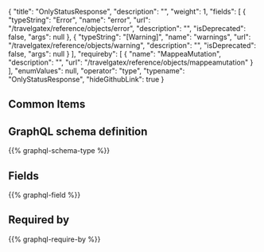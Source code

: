 {
  "title": "OnlyStatusResponse",
  "description": "",
  "weight": 1,
  "fields": [
    {
      "typeString": "Error",
      "name": "error",
      "url": "/travelgatex/reference/objects/error",
      "description": "",
      "isDeprecated": false,
      "args": null
    },
    {
      "typeString": "[Warning]",
      "name": "warnings",
      "url": "/travelgatex/reference/objects/warning",
      "description": "",
      "isDeprecated": false,
      "args": null
    }
  ],
  "requireby": [
    {
      "name": "MappeaMutation",
      "description": "",
      "url": "/travelgatex/reference/objects/mappeamutation"
    }
  ],
  "enumValues": null,
  "operator": "type",
  "typename": "OnlyStatusResponse",
  "hideGithubLink": true
}
## Common Items
## GraphQL schema definition

{{% graphql-schema-type %}}

## Fields

{{% graphql-field %}}

## Required by

{{% graphql-require-by %}}
